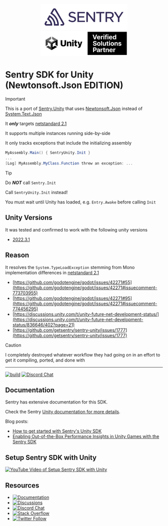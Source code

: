 <p align="center">
  <a href="https://sentry.io" target="_blank" align="left">
    <img src="https://raw.githubusercontent.com/getsentry/sentry-unity/main/.github/sentry-wordmark-dark-400x119.svg" width="280">
  </a>
  <a href="https://docs.sentry.io/platforms/unity/" target="_blank" align="right">
    <img src="https://raw.githubusercontent.com/getsentry/sentry-unity/main/.github/unity-verified-logo.svg" width="280">
  </a>
  <br />
</p>
<p align="center">

Sentry SDK for Unity (Newtonsoft.Json EDITION)
===========

> [!IMPORTANT]
> This is a port of [Sentry.Unity](https://github.com/getsentry/sentry-unity) that uses [Newtonsoft.Json](https://nuget.org/packages/newtonsoft.json) instead of [System.Text.Json](https://www.nuget.org/packages/System.Text.Json)
> 
> It ***only*** targets [netstandard 2.1](https://learn.microsoft.com/en-us/dotnet/standard/net-standard?tabs=net-standard-2-1)
> 
> It supports multiple instances running side-by-side
> 
> It only tracks exceptions that include the initializing assembly
> ```cs
> MyAssembly.Main() { SentryUnity.Init }
> ...
> [Log] MyAssembly.MyClass.Function threw an exception: ...
> ```

> [!TIP]
> Do ***NOT*** call `Sentry.Init`
> 
> Call `SentryUnity.Init` instead!
> 
> You must wait until Unity has loaded, e.g. `Entry.Awake` before calling `Init`


## Unity Versions
It was tested and confirmed to work with the following unity versions
- [2022.3.1](https://unity.com/releases/editor/whats-new/2022.3.1)

## Reason
It resolves the `System.TypeLoadException` stemming from Mono implementation differences in [netstandard 2.1](https://learn.microsoft.com/en-us/dotnet/standard/net-standard?tabs=net-standard-2-1)
- [https://github.com/godotengine/godot/issues/42271#55](https://github.com/godotengine/godot/issues/42271#issuecomment-773703955)
- [https://github.com/godotengine/godot/issues/42271#95](https://github.com/godotengine/godot/issues/42271#issuecomment-774456295)
- [https://discussions.unity.com/t/unity-future-net-development-status/](https://discussions.unity.com/t/unity-future-net-development-status/836646/402?page=21)
- [https://github.com/getsentry/sentry-unity/issues/1777](https://github.com/getsentry/sentry-unity/issues/1777)

> [!CAUTION]
> I completely destroyed whatever workflow they had going on in an effort to get it compiling, ported, and done with

___

[![build](https://github.com/getsentry/sentry-unity/workflows/CI/badge.svg?branch=main)](https://github.com/getsentry/sentry-unity/actions?query=branch%3Amain)
[![Discord Chat](https://img.shields.io/discord/621778831602221064?logo=discord&logoColor=ffffff&color=7389D8)](https://discord.gg/PXa5Apfe7K)

## Documentation

Sentry has extensive documentation for this SDK.

Check the Sentry [Unity documentation for more details](https://docs.sentry.io/platforms/unity/).

Blog posts: 
* [How to get started with Sentry's Unity SDK](https://blog.sentry.io/how-to-get-started-with-sentrys-unity-sdk-part-1/)
* [Enabling Out-of-the-Box Performance Insights in Unity Games with the Sentry SDK](https://sentry.engineering/blog/enabling-out-of-the-box-performance-insights-in-the-unity-sdk)


## Setup Sentry SDK with Unity

[![YouTube Video of Setup Sentry SDK with Unity](https://img.youtube.com/vi/P0E9upOSznE/0.jpg)](https://www.youtube.com/watch?v=P0E9upOSznE)

## Resources

* [![Documentation](https://img.shields.io/badge/documentation-sentry.io-green.svg)](https://docs.sentry.io/platforms/unity/)
* [![Discussions](https://img.shields.io/github/discussions/getsentry/sentry-unity.svg)](https://github.com/getsentry/sentry-unity/discussions)
* [![Discord Chat](https://img.shields.io/discord/621778831602221064?logo=discord&logoColor=ffffff&color=7389D8)](https://discord.gg/PXa5Apfe7K)  
* [![Stack Overflow](https://img.shields.io/badge/stack%20overflow-sentry-green.svg)](http://stackoverflow.com/questions/tagged/sentry)
* [![Twitter Follow](https://img.shields.io/twitter/follow/getsentry?label=getsentry&style=social)](https://twitter.com/intent/follow?screen_name=getsentry)

